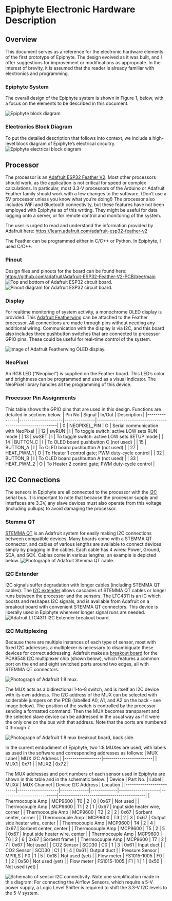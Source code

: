# Epiphyte Electronic Hardware Description

## Overview
This document serves as a reference for the electronic hardware elements of the first prototype of Epiphyte. The design evolved as it was built, and I offer suggestions for improvement or modifications as appropriate.
In the interest of brevity, it is assumed that the reader is already familiar with electronics and programming.

### Epiphyte System
The overall design of the Epiphyte system is shown in Figure 1, below, with a focus on the elements to be described in this document.
 
![Epiphyte block diagram](EpiphyteSystem.png)

### Electronics Block Diagram
To put the detailed description that follows into context, we include a high-level block diagram of Epiphyte’s electrical circuitry. 
![Epiphyte electrical block diagram](EpiphyteBlockDiagram.png)

## Processor
The processor is an [Adafruit ESP32 Feather V2](https://www.adafruit.com/product/5400). Most other processors should work, as the application is not critical for speed or complex calculations. In particular, most 3.3-V processors of the Arduino or Adafruit Feather family should work with a few changes to the software. (Don’t use a 5V processor unless you know what you’re doing!) The processor also includes WiFi and Bluetooth connectivity, but these features have not been employed with Epiphyte as of this writing. They might be useful for data logging onto a server, or for remote control and monitoring of the system.

The user is urged to read and understand the information provided by Adafruit here: https://learn.adafruit.com/adafruit-esp32-feather-v2

The Feather can be programmed either in C/C++ or Python. In Epiphyte, I used C/C++.

### Pinout
Design files and pinouts for the board can be found here: https://github.com/adafruit/Adafruit-ESP32-Feather-V2-PCB/tree/main 
![Top and bottom of Adafruit ESP32 circuit board.](AdafruitESP32.jpg) ![Pinout diagram for Adafruit ESP32 circuit board.](AdafruitESP32Pinout.png)

### Display
For realtime monitoring of system activity, a monochrome OLED display is provided. This [Adafruit Featherwing](https://www.adafruit.com/product/4650) can be attached to the Feather processor. All connections are made through pins without needing any additional wiring. 
Communication with the display is via I2C, and this board also includes three pushbutton switches that are connected to processor GPIO pins. These could be useful for real-time control of the system.

![Image of Adafruit Featherwing OLED display.](AdafruitFeatherwing.jpg)

### NeoPixel
An RGB LED (“Neopixel”) is supplied on the Feather board. This LED’s color and brightness can be programmed and used as a visual indicator. The NeoPixel library handles all the programming of this device.

### Processor Pin Assignments
This table shows the GPIO pins that are used in this design. Functions are detailed in sections below.
|     Pin No    |     Signal          |     In/Out    |     Description                                           |
|---------------|---------------------|---------------|-----------------------------------------------------------|
|     0         |     NEOPIXEL_PIN    |     O         |     Serial   communication with NeoPixel                  |
|     12        |     swRUN           |     I         |     To   toggle switch: active LOW sets RUN mode          |
|     13        |     swSET           |     I         |     To   toggle switch: active LOW sets SETUP mode        |
|     14        |     BUTTON_C        |     I         |     To   OLED board pushbutton C (not used)               |
|     15        |     BUTTON_A        |     I         |     To OLED board pushbutton A (not used)                 |
|     27        |     HEAT_PWM_1      |     O         |     To Heater 1 control gate; PWM   duty-cycle control    |
|     32        |     BUTTON_B        |     I         |     To OLED board pushbutton A (not used)                 |
|     33        |     HEAT_PWM_2      |     O         |     To Heater 2 control gate; PWM   duty-cycle control    |

## I2C Connections
The sensors in Epiphyte are all connected to the processor with the [I2C](https://en.wikipedia.org/wiki/I%C2%B2C) serial bus.  It is important to note that because the processor supply and interfaces are 3.3V, any slave devices must also operate from this voltage (including pullups) to avoid damaging the processor.

### Stemma QT
[STEMMA QT](https://learn.adafruit.com/introducing-adafruit-stemma-qt/what-is-stemma-qt) is an Adafruit system for easily making I2C connections between compatible devices. Many boards come with a STEMMA QT connector, and cables of various lengths are available to connect devices simply by plugging in the cables. 
Each cable has 4 wires: Power, Ground, SDA, and SCK. Cables come in various lengths; an example is depicted below.
![Photograph of Adafruit Stemma QT cable.](Stemma.jpg)

### I2C Extender
I2C signals suffer degradation with longer cables (including STEMMA QT cables). The [I2C extender](https://www.adafruit.com/product/4756) allows cascades of STEMMA QT cables or longer runs between the processor and the sensors. The LTC4311 is an IC which boosts and reshapes I2C signals, and is available from Adafruit on a breakout board with convenient STEMMA QT connectors. This device is liberally used in Epiphyte wherever longer signal runs are needed.
![Adafruit LTC4311 I2C Extender breakout board.](LTC4311.jpg)

### I2C Multiplexing
Because there are multiple instances of each type of sensor, most with fixed I2C addresses, a multiplexer is necessary to disambiguate these devices for correct addressing. Adafruit makes a [breakout board](https://www.adafruit.com/product/5626) for the PCA9548 I2C multiplexer chip (shown below), which features a common port on the end and eight switched ports around two edges, all with STEMMA QT connectors.

![Photograph of Adafruit 1:8 mux.](AdafruitMUX.jpg)

The MUX acts as a bidirectional 1-to-8 switch, and is itself an I2C device with its own address. The I2C address of the MUX can be selected with solderable jumpers on the PCB (labelled A0, A1, and A2 on the back - see image below). The position of the switch is controlled by the processor sending a formatted command. Then the MUX becomes transparent and the selected slave device can be addressed in the usual way as if it were the only one on the bus with that address. Note that the ports are numbered 0 through 7.

![Photograph of Adafruit 1:8 mux breakout board, back side.](AdafruitMUXback.jpg)

In the current embodiment of Epiphyte, two 1:8 MUXes are used, with labels as used in the software and corresponding addresses as follows:
|     MUX Label    |     MUX I2C Address    |
|------------------|------------------------|
|     MUX1         |     0x71               |
|     MUX2         |     0x72               |

The MUX addresses and port numbers of each sensor used in Epiphyte are shown in this table and in the schematic below:
|     Device              |     Part No.       |     Label    |     MUX#    |     MUX Channel    |     Device I2C Address    |     Location                             |
|-------------------------|--------------------|--------------|-------------|--------------------|---------------------------|------------------------------------------|
|     Thermocouple Amp    |     MCP9600        |     T0       |     2       |     0              |     0x67                  |     Not used                             |
|     Thermocouple Amp    |     MCP9600        |     T1       |     2       |     1              |     0x67                  |     Input side heater   wire, corner     |
|     Thermocouple Amp    |     MCP9600        |     T2       |     2       |     2              |     0x67                  |     Sorbent center, corner               |
|     Thermocouple Amp    |     MCP9600        |     T3       |     2       |     3              |     0x67                  |     Output side heater   wire, center    |
|     Thermocouple Amp    |     MCP9600        |     T4       |     2       |     4              |     0x67                  |     Sorbent center,   center             |
|     Thermocouple Amp    |     MCP9600        |     T5       |     2       |     5              |     0x67                  |     Input side heater   wire, center     |
|     Thermocouple Amp    |     MCP9600        |     T6       |     2       |     6              |     0x67                  |     Sorbent frame                        |
|     Thermocouple Amp    |     MCP9600        |     T7       |     2       |     7              |     0x67                  |     Not used                             |
|     CO2 Sensor          |     SCD30          |     C0       |     1       |     3              |     0x61                  |     Input duct                           |
|     CO2 Sensor          |     SCD30          |     C1       |     1       |     4              |     0x61                  |     Output duct                          |
|     Pressure Sensor     |     MPRLS          |     P0       |     1       |     5              |     0x18                  |     Not used (yet)                       |
|     Flow meter          |     FS1015-1005    |     F0       |     1       |     2              |     0x50                  |     Not used   (yet)                     |
|     Flow meter          |     FS1015-1005    |     F1       |     1       |     1              |     0x50                  |     Not used   (yet)                     |

![Schematic of sensor I2C connectivity.](SensorI2C.png)
Note one simplification made in this diagram: For connecting the Airflow Sensors, which require a 5-V power supply, a Logic Level Shifter is required to shift the 3.3-V I2C levels to the 5-V system.

